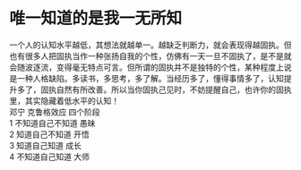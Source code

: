 # 唯一知道的是我一无所知
一个人的认知水平越低，其想法就越单一。越缺乏判断力，就会表现得越固执。但也有很多人把固执当作一种张扬自我的个性，仿佛有一天一旦不固执了，是不是就会随波逐流，变得毫无特点可言。但所谓的固执并不是独特的个性，某种程度上说是一种人格缺陷。多读书，多思考，多了解。当经历多了，懂得事情多了，认知提升多了，固执自然有所改善。所以当你固执己见时，不妨提醒自己，也许你的固执里，其实隐藏着低水平的认知！<br>
邓宁 克鲁格效应  四个阶段<br>
1 不知道自己不知道  愚昧<br>
2 知道自己不知道    开悟<br>
3 知道自己知道      成长<br>
4 不知道自己知道    大师<br>





